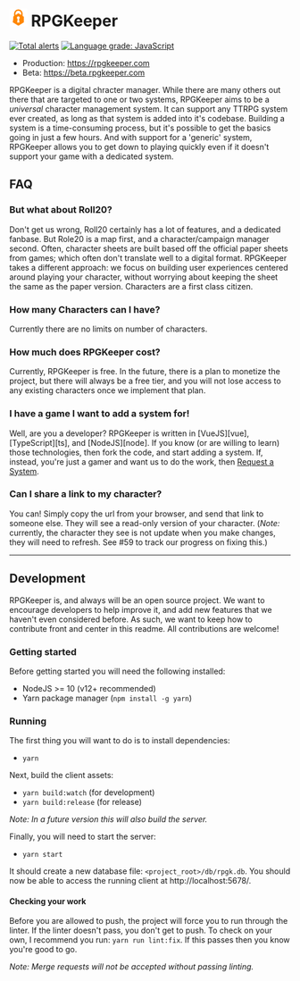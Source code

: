 <h1>
    <img width="32" height="32" src="client/static/images/logo.png">
    RPGKeeper
</h1>

[![Total alerts](https://img.shields.io/lgtm/alerts/g/Morgul/rpgkeeper.svg?logo=lgtm&logoWidth=18)](https://lgtm.com/projects/g/Morgul/rpgkeeper/alerts/)
[![Language grade: JavaScript](https://img.shields.io/lgtm/grade/javascript/g/Morgul/rpgkeeper.svg?logo=lgtm&logoWidth=18)](https://lgtm.com/projects/g/Morgul/rpgkeeper/context:javascript)

* Production: https://rpgkeeper.com
* Beta: https://beta.rpgkeeper.com

RPGKeeper is a digital chracter manager. While there are many others out there that are targeted to one or two systems, RPGKeeper aims to be a _universal_ character management system. It can support any TTRPG system ever created, as long as that system is added into it's codebase. Building a system is a time-consuming process, but it's possible to get the basics going in just a few hours. And with support for a 'generic' system, RPGKeeper allows you to get down to playing quickly even if it doesn't support your game with a dedicated system.

## FAQ

### But what about Roll20?

Don't get us wrong, Roll20 certainly has a lot of features, and a dedicated fanbase. But Role20 is a map first, and a character/campaign manager second. Often, character sheets are built based off the official paper sheets from games; which often don't translate well to a digital format. RPGKeeper takes a different approach: we focus on building user experiences centered around playing your character, without worrying about keeping the sheet the same as the paper version. Characters are a first class citizen.

### How many Characters can I have?

Currently there are no limits on number of characters.

### How much does RPGKeeper cost?

Currently, RPGKeeper is free. In the future, there is a plan to monetize the project, but there will always be a free tier, and you will not lose access to any existing characters once we implement that plan.

### I have a game I want to add a system for!

Well, are you a developer? RPGKeeper is written in [VueJS][vue], [TypeScript][ts], and [NodeJS][node]. If you know (or are willing to learn) those technologies, then fork the code, and start adding a system. If, instead, you're just a gamer and want us to do the work, then [Request a System](https://github.com/Morgul/rpgkeeper/issues/new?labels=system%20request&title=[Request]%20).

### Can I share a link to my character?

You can! Simply copy the url from your browser, and send that link to someone else. They will see a read-only version of your character. (_Note:_ currently, the character they see is not update when you make changes, they will need to refresh. See #59 to track our progress on fixing this.)

---

## Development

RPGKeeper is, and always will be an open source project. We want to encourage developers to help improve it, and add new features that we haven't even considered before. As such, we want to keep how to contribute front and center in this readme. All contributions are welcome!

### Getting started

Before getting started you will need the following installed:

* NodeJS >= 10 (v12+ recommended)
* Yarn package manager (`npm install -g yarn`)

### Running

The first thing you will want to do is to install dependencies:  

* `yarn`

Next, build the client assets:

* `yarn build:watch` (for development)
* `yarn build:release` (for release)

_Note: In a future version this will also build the server._

Finally, you will need to start the server:

* `yarn start`

It should create a new database file: `<project_root>/db/rpgk.db`. You should now be able to access the running client
at http://localhost:5678/.

#### Checking your work

Before you are allowed to push, the project will force you to run through the linter. If the linter doesn't pass, you don't get to push. To check on your own, I recommend you run: `yarn run lint:fix`. If this passes then you know you're good to go.

_Note: Merge requests will not be accepted without passing linting._
